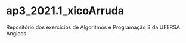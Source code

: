 # ap3_2021.1_xicoArruda
 Repositório dos exercícios de Algoritmos e Programação 3 da UFERSA Angicos.
